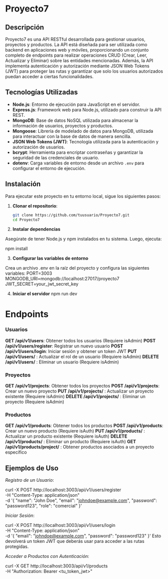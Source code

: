 # Proyecto7

## Descripción

Proyecto7 es una API RESTful desarrollada para gestionar usuarios, proyectos y productos. La API está diseñada para ser utilizada como backend en aplicaciones web y móviles, proporcionando un conjunto completo de endpoints para realizar operaciones CRUD (Crear, Leer, Actualizar y Eliminar) sobre las entidades mencionadas. Además, la API implementa autenticación y autorización mediante JSON Web Tokens (JWT) para proteger las rutas y garantizar que solo los usuarios autorizados puedan acceder a ciertas funcionalidades.

## Tecnologías Utilizadas

- **Node.js**: Entorno de ejecución para JavaScript en el servidor.
- **Express.js**: Framework web para Node.js, utilizado para construir la API REST.
- **MongoDB**: Base de datos NoSQL utilizada para almacenar la información de usuarios, proyectos y productos.
- **Mongoose**: Librería de modelado de datos para MongoDB, utilizada para interactuar con la base de datos de manera sencilla.
- **JSON Web Tokens (JWT)**: Tecnología utilizada para la autenticación y autorización de usuarios.
- **bcrypt**: Herramienta para encriptar contraseñas y garantizar la seguridad de las credenciales de usuario.
- **dotenv**: Carga variables de entorno desde un archivo `.env` para configurar el entorno de ejecución.

## Instalación

Para ejecutar este proyecto en tu entorno local, sigue los siguientes pasos:

1. **Clonar el repositorio**:

   ```bash
   git clone https://github.com/tuusuario/Proyecto7.git
   cd Proyecto7

   ```

2. **Instalar dependencias**

Asegúrate de tener Node.js y npm instalados en tu sistema. Luego, ejecuta:

npm install

3. **Configurar las variables de entorno**

Crea un archivo .env en la raíz del proyecto y configura las siguientes variables:
PORT=3003
MONGODB_URI=mongodb://localhost:27017/proyecto7
JWT_SECRET=your_jwt_secret_key

4. **Iniciar el servidor**
   npm run dev

# Endpoints

### Usuarios

**GET /api/v1/users**: Obtener todos los usuarios (Requiere isAdmin)
**POST /api/v1/users/register**: Registrar un nuevo usuario
**POST /api/v1/users/login**: Iniciar sesión y obtener un token JWT
**PUT /api/v1/users/**
: Actualizar el rol de un usuario (Requiere isAdmin)
**DELETE /api/v1/users/**
: Eliminar un usuario (Requiere isAdmin)

### Proyectos

**GET /api/v1/projects**: Obtener todos los proyectos
**POST /api/v1/projects**: Crear un nuevo proyecto
**PUT /api/v1/projects/**
: Actualizar un proyecto existente (Requiere isAdmin)
**DELETE /api/v1/projects/**
: Eliminar un proyecto (Requiere isAdmin)

### Productos

**GET /api/v1/products**: Obtener todos los productos
**POST /api/v1/products**: Crear un nuevo producto (Requiere isAuth)
**PUT /api/v1/products/**
: Actualizar un producto existente (Requiere isAuth)
**DELETE /api/v1/products/**
: Eliminar un producto (Requiere isAuth)
**GET /api/v1/products/project/**
: Obtener productos asociados a un proyecto específico

## Ejemplos de Uso

_Registro de un Usuario_:

curl -X POST http://localhost:3003/api/v1/users/register \
-H "Content-Type: application/json" \
-d '{
"name": "John Doe",
"email": "johndoe@example.com",
"password": "password123",
"role": "comercial"
}'

_Iniciar Sesión_:

curl -X POST http://localhost:3003/api/v1/users/login \
-H "Content-Type: application/json" \
-d '{
"email": "johndoe@example.com",
"password": "password123"
}'
Esto devolverá un token JWT que deberás usar para acceder a las rutas protegidas.

_Acceder a Productos con Autenticación_:

curl -X GET http://localhost:3003/api/v1/products \
-H "Authorization: Bearer <tu_token_jwt>"
